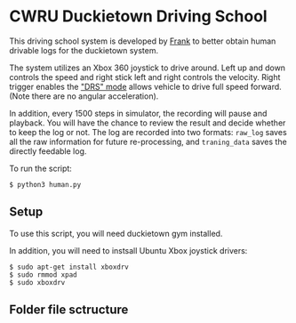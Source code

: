 # CWRU Duckietown Driving School

This driving school system is developed by [Frank](mailto:frank_chude.qian@outlook.com) to better obtain human drivable logs for the duckietown system.

The system utilizes an Xbox 360 joystick to drive around. Left up and down controls the speed and right stick left and right controls the velocity. Right trigger enables the ["DRS" mode](https://en.wikipedia.org/wiki/Drag_reduction_system) allows vehicle to drive full speed forward. (Note there are no angular acceleration).

In addition, every 1500 steps in simulator, the recording will pause and playback. You will have the chance to review the result and decide whether to keep the log or not. The log are recorded into two formats: `raw_log` saves all the raw information for future re-processing, and `traning_data` saves the directly feedable log.

To run the script:

    $ python3 human.py

## Setup

To use this script, you will need duckietown gym installed.

In addition, you will need to instsall Ubuntu Xbox joystick drivers:

    $ sudo apt-get install xboxdrv
    $ sudo rmmod xpad
    $ sudo xboxdrv

## Folder file sctructure

